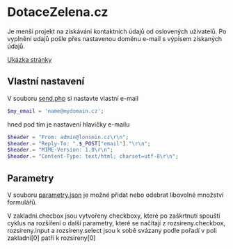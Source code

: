 # DotaceZelena.cz
Je menší projekt na získávání kontaktních údajů od oslovených uživatelů. Po vyplnění udajů pošle přes nastavenou doménu e-mail s výpisem získaných údajů.

[Ukázka stránky](http://lonsmin.cz/zelena/)

## Vlastní nastavení
V souboru [send.php](https://github.com/lonsmin/DotaceZelena.cz/blob/main/send.php) si nastavte vlastní e-mail

```PHP
$my_email = 'name@mydomain.cz';
```
hned pod tím je nastavení hlavičky e-mailu

```PHP
$header = "From: admin@lonsmin.cz\r\n"; 
$header.= "Reply-To: ".$_POST["email"]."\r\n";
$header.= "MIME-Version: 1.0\r\n"; 
$header.= "Content-Type: text/html; charset=utf-8\r\n";
```
## Parametry
V souboru [parametry.json](https://github.com/lonsmin/DotaceZelena.cz/blob/main/parametry.json) je možné přidat nebo odebrat libovolné množství formulářů.

V zakladni.checbox jsou vytvořeny checkboxy, které po zaškrtnutí spouští cyklus na rozšíření o další parametry, které se načítají z rozsireny.checkbox, rozsireny.input a rozsireny.select jsou k sobě svázany podle pořadí v poli zakladni[0] patří k rozsireny[0]
